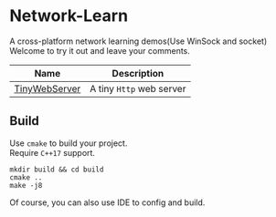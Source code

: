 # Network-Learn
A cross-platform network learning demos(Use WinSock and socket)  
Welcome to try it out and leave your comments.

| Name | Description |
| ---- | ----------- |
| [TinyWebServer](./TinyWebServer) | A tiny `Http` web server |

## Build

Use `cmake` to build your project.  
Require `C++17` support.
```shell
mkdir build && cd build
cmake ..
make -j8
```
Of course, you can also use IDE to config and build.